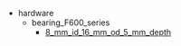 * hardware
  * bearing_F600_series
    * [8_mm_id_16_mm_od_5_mm_depth](hardware/bearing_F600_series/8_mm_id_16_mm_od_5_mm_depth)
